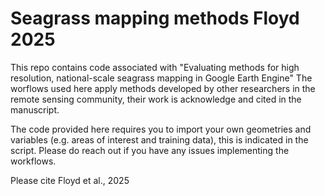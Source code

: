 # Seagrass mapping methods Floyd 2025

This repo contains code associated with "Evaluating methods for high resolution, national-scale seagrass mapping in Google Earth Engine"
The worflows used here apply methods developed by other researchers in the remote sensing community, their work is acknowledge and cited in the manuscript. 

The code provided here requires you to import your own geometries and variables (e.g. areas of interest and training data), this is indicated in the script. Please do reach out if you have any issues implementing the workflows.

Please cite Floyd et al., 2025 
